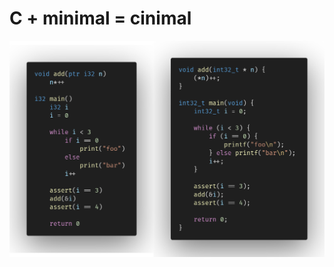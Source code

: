 # C + minimal = cinimal

![Screenshot of original C code on the right, and the transpiled to cinimal code on the left.](screenshots/basic.png)
